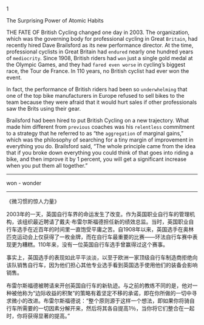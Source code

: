 1

The Surprising Power of Atomic Habits

THE FATE OF British Cycling changed one day in 2003. The
organization, which was the governing body for professional
cycling in Great `Britain`, had recently hired Dave Brailsford as its new
performance director. At the time, professional cyclists in Great
Britain had `endured` nearly one hundred years of `mediocrity`. Since
1908, British riders had `won` just a single gold medal at the Olympic
Games, and they had `fared even worse` in cycling’s biggest race, the
Tour de France. In 110 years, no British cyclist had ever won the event.

In fact, the performance of British riders had been so
`underwhelming` that one of the top bike manufacturers in Europe
refused to sell bikes to the team because they were afraid that it would
hurt sales if other professionals saw the Brits using their gear.

Brailsford had been hired to put British Cycling on a new trajectory.
What made him different from `previous` coaches was his `relentless`
commitment to a strategy that he referred to as “the `aggregation` of
marginal gains,” which was the philosophy of searching for a tiny
margin of improvement in everything you do. Brailsford said, “The
whole principle came from the idea that if you broke down everything
you could think of that goes into riding a bike, and then improve it by 1
percent, you will get a significant increase when you put them all
together.”

---
won - wonder

---
《微习惯的惊人力量》

2003年的一天，英国自行车界的命运发生了改变。作为英国职业自行车的管理机构，该组织最近聘请了戴夫·布雷尔斯福德担任新的绩效总监。当时，英国职业自行车选手在近百年的时间里一直饱受平庸之苦。自1908年以来，英国选手在奥林匹克运动会上仅获得了一枚金牌，而在自行车最重要的比赛——环法自行车赛中表现更为糟糕。110年来，没有一位英国自行车选手曾赢得过这个赛事。

事实上，英国选手的表现如此平平淡淡，以至于欧洲一家顶级自行车制造商拒绝向该队销售自行车，因为他们担心其他专业选手看到英国选手使用他们的装备会影响销售。

布雷尔斯福德被聘请来开创英国自行车的新轨迹。与之前的教练不同的是，他对一种被他称为“边际收益的积聚”的策略有着坚定不移的承诺，即在你所做的一切中寻求微小的改进。布雷尔斯福德说：“整个原则源于这样一个想法，即如果你将骑自行车所需要的一切因素分解开来，然后将其各自提高1％，当你将它们整合在一起时，你将获得显著的提高。”
